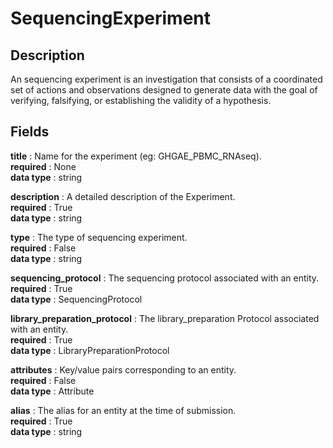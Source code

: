 # SequencingExperiment

## Description

An sequencing experiment is an investigation that consists of a coordinated set of actions and observations designed to generate data with the goal of verifying, falsifying, or establishing the validity of a hypothesis.

## Fields

**title** : Name for the experiment (eg: GHGAE_PBMC_RNAseq).<br>
**required** : None<br>
**data type** : string <br>


**description** : A detailed description of the Experiment.<br>
**required** : True<br>
**data type** : string <br>


**type** : The type of sequencing experiment.<br>
**required** : False<br>
**data type** : string <br>


**sequencing_protocol** : The sequencing protocol associated with an entity.<br>
**required** : True<br>
**data type** : SequencingProtocol <br>


**library_preparation_protocol** : The library_preparation Protocol associated with an entity.<br>
**required** : True<br>
**data type** : LibraryPreparationProtocol <br>


**attributes** : Key/value pairs corresponding to an entity.<br>
**required** : False<br>
**data type** : Attribute <br>


**alias** : The alias for an entity at the time of submission.<br>
**required** : True<br>
**data type** : string <br>
